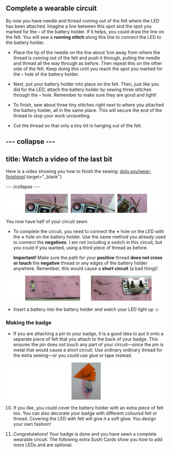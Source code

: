 ## Complete a wearable circuit

By now you have needle and thread coming out of the felt where the LED has been attached. Imagine a line between this spot and the spot you marked for the **-** of the battery holder. If it helps, you could draw the line on the felt. You will sew a **running stitch** along this line to connect the LED to the battery holder. 

+ Place the tip of the needle on the line about 1cm away from where the thread is coming out of the felt and push it through, pulling the needle and thread all the way through as before. Then repeat this on the other side of the felt. Keep doing this until you reach the spot you marked for the **-** hole of the battery holder.

+ Next, put your battery holder into place on the felt. Then, just like you did for the LED, attach the battery holder by sewing three stitches through the **-** hole. Remember to make sure they are good and tight!

+ To finish, sew about three tiny stitches right next to where you attached the battery holder, all in the same place. This will secure the end of the thread to stop your work unravelling.

+ Cut the thread so that only a tiny bit is hanging out of the felt. 
  
--- collapse ---
---
title: Watch a video of the last bit
---

Here is a video showing you how to finish the sewing: [dojo.soy/wear-finishing](http://dojo.soy/wear-finishing){:target="_blank"} 

--- /collapse ---

 ![](images/tiny_stitches_triple_80_650.png)

You now have half of your circuit sewn. 

+ To complete the circuit, you need to connect the **+** hole on the LED with the **+** hole on the battery holder. Use the same method you already used to connect the **negatives**. I am not including a switch in this circuit, but you could if you wanted, using a third piece of thread as before.

  **Important!** Make sure the path for your **positive** thread **does not cross or touch** the **negative** thread or any edges of the battery holder anywhere. Remember, this would cause a **short circuit** (a bad thing)!

![](images/sewing_complete_double_100_650.png)
 
+ Insert a battery into the battery holder and watch your LED light up ☺︎

### Making the badge

+ If you are attaching a pin to your badge, it is a good idea to put it onto a separate piece of felt that you attach to the back of your badge. This ensures the pin does not touch any part of your circuit—since the pin is metal that would cause a short circuit. Use ordinary ordinary thread for the extra sewing—or you could use glue or tape instead. 

 ![](images/badge_back_150_118_650.png) 
 
10. If you like, you could cover the battery holder with an extra piece of felt too. You can also decorate your badge with different coloured felt or thread. Covering the LED with felt will give it a soft glow. You design your own fashion!

11. Congratulations! Your badge is done and you have sewn a complete wearable circuit. The following extra Sushi Cards show you how to add more LEDs and are optional.